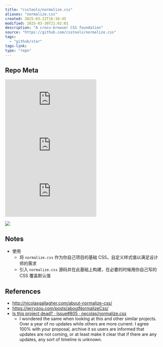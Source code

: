 ```yaml
---
title: "csstools/normalize.css"
aliases: "normalize.css"
created: 2025-03-22T16:10:45
modified: 2025-03-30T21:02:01
description: "A cross-browser CSS foundation"
source: "https://github.com/csstools/normalize.css"
tags:
  - "github/star"
tags-link:
type: "repo"
---
```


## Repo Meta

![](https://img.shields.io/github/stars/csstools/normalize.css?style=for-the-badge&label=stars) ![](https://img.shields.io/github/repo-size/csstools/normalize.css?style=for-the-badge&label=size) ![](https://img.shields.io/github/created-at/csstools/normalize.css?style=for-the-badge&label=since)

[![](https://github-readme-stats.vercel.app/api/pin/?username=csstools&repo=normalize.css&bg_color=00000000)](https://github.com/csstools/normalize.css)

## Notes

- 使用
  - 将 `normalize.css` 作为你自己项目的基础 CSS，自定义样式值以满足设计师的需求
  - 引入 `normalize.css` 源码并在此基础上构建，在必要的时候用你自己写的 CSS 覆盖默认值

## References

  - http://nicolasgallagher.com/about-normalize-css/
  - https://jerryzou.com/posts/aboutNormalizeCss/
  - [Is this project dead? · Issue\#805 · necolas/normalize.css](https://github.com/necolas/normalize.css/issues/805)
    - I wondered the same when looking at this and other similar projects. Over a year of no updates while others are more current. I agree 100% with your proposal, archive it so users are informed that updates are not coming, or at least make it clear that if there are any updates, any sort of timeline is unknown.
